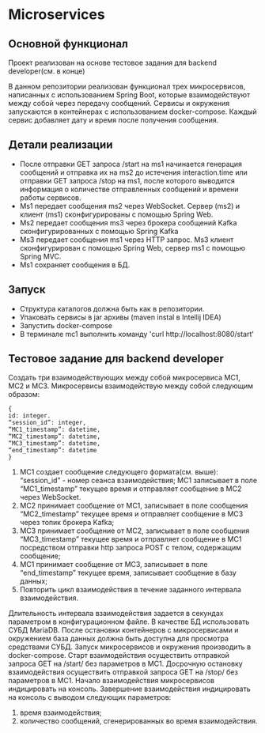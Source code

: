 # Microservices

## Основной функционал

Проект реализован на основе тестовое задания для backend developer(см. в конце)
 
В данном репозитории реализован функционал трех микросервисов, написанных с использованием Spring Boot, которые взаимодействуют между собой через передачу сообщений. Сервисы и окружения запускаются в контейнерах с использованием docker-compose.
Каждый сервис добавляет дату и время после получения сообщения.

## Детали реализации

- После отправки GET запроса /start на ms1 начинается генерация сообщений и отправка их на ms2 до истечения interaction.time или отправки GET запроса /stop на ms1, после которого выводится информация о количестве отправленных сообщений и времени работы сервисов.
- Ms1 передает сообщения ms2 через WebSocket. Сервер (ms2) и клиент (ms1) сконфигурированы с помощью Spring Web.
- Ms2 передает сообщения ms3 через брокера сообщений Kafka сконфигурированных с помощью Spring Kafka
- Ms3 передает сообщения ms1 через HTTP запрос. Ms3 клиент сконфигурирован с помощью Spring Web, сервер ms1 с помощью Spring MVC.
- Ms1 сохраняет сообщения в БД.

## Запуск

- Структура каталогов должна быть как в репозитории.
- Упаковать сервисы в jar архивы (maven instal в Intellij IDEA)
- Запустить docker-compose 
- В терминале mc1 выполнить команду 'curl http://localhost:8080/start'


## Тестовое задание для backend developer

Создать три взаимодействующих между собой микросервиса МС1, МС2 и МС3.
Микросервисы взаимодействую между собой следующим образом:


```JS
{
id: integer.
“session_id”: integer,
“MC1_timestamp”: datetime,
“MC2_timestamp”: datetime,
“MC3_timestamp”: datetime,
“end_timestamp”: datetime
}
```

1) МС1 создает сообщение следующего формата(см. выше): “session_id” - номер сеанса взаимодействия; МС1 записывает в поле “MC1_timestamp” текущее время и отправляет сообщение в МС2 через WebSocket.
2) МС2 принимает сообщение от МС1, записывает в поле сообщения “МС2_timestamp” текущее время и отправляет сообщение в МС3 через топик брокера Kafka;
3) МС3 принимает сообщение от МС2, записывает в поле сообщения “МС3_timestamp” текущее время и отправляет сообщение в МС1 посредством отправки http запроса POST с телом, содержащим сообщение;
4) МС1 принимает сообщение от МС3, записывает в поле “end_timestamp” текущее время, записывает сообщение в базу данных;
5) Повторить цикл взаимодействия в течение заданного интервала взаимодействия. 

Длительность интервала взаимодействия задается в секундах параметром в конфигурационном файле. В качестве БД использовать СУБД MariaDB. После остановки контейнеров с микросервисами и окружением база данных должна быть доступна для просмотра средствами СУБД. Запуск микросервисов и окружения производить в docker-compose. Старт взаимодействия осуществить отправкой запроса GET на /start/ без параметров в МС1. Досрочную остановку взаимодействия осуществить отправкой запроса GET на /stop/ без параметров в МС1. Начало взаимодействия микросервисов индицировать на консоль. Завершение взаимодействия индицировать на консоль с выводом следующих параметров:

1) время взаимодействия;
2) количество сообщений, сгенерированных во время взаимодействия.

